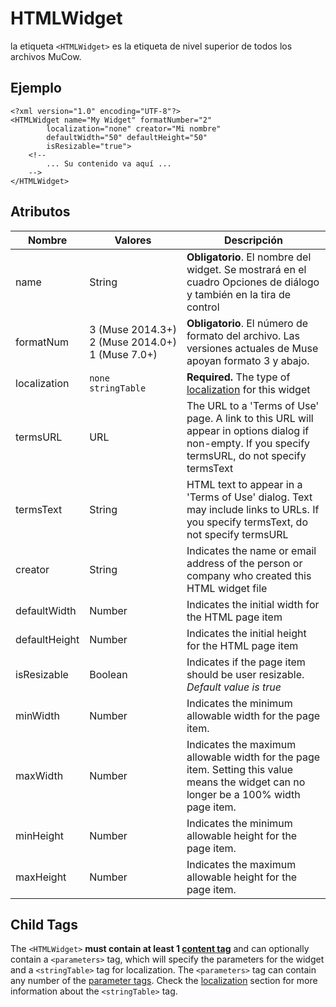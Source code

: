 # HTMLWidget

la etiqueta `<HTMLWidget>` es la etiqueta de nivel superior de todos los archivos MuCow.

## Ejemplo

	<?xml version="1.0" encoding="UTF-8"?>
	<HTMLWidget name="My Widget" formatNumber="2"
			localization="none" creator="Mi nombre" 
			defaultWidth="50" defaultHeight="50" 
			isResizable="true">
		<!--
			... Su contenido va aquí ...
		-->
	</HTMLWidget>

## Atributos
| Nombre | Valores | Descripción |
|---|---|---|
| name | String | **Obligatorio**. El nombre del widget. Se mostrará en el cuadro Opciones de diálogo y también en la tira de control |
| formatNum | 3&nbsp;(Muse&nbsp;2014.3+) <br> 2&nbsp;(Muse&nbsp;2014.0+) <br> 1&nbsp;(Muse&nbsp;7.0+) | **Obligatorio**. El número de formato del archivo. Las versiones actuales de Muse apoyan formato 3 y abajo. |
| localization | `none` <br> `stringTable` | **Required.** The type of [localization][1] for this widget |
| termsURL | URL | The URL to a 'Terms of Use' page. A link to this URL will appear in options dialog if non-empty. If you specify termsURL, do not specify termsText |
| termsText | String | HTML text to appear in a 'Terms of Use' dialog. Text may include links to URLs. If you specify termsText, do not specify termsURL |
| creator | String | Indicates the name or email address of the person or company who created this HTML widget file |
| defaultWidth | Number | Indicates the initial width for the HTML page item |
| defaultHeight | Number | Indicates the initial height for the HTML page item |
| isResizable | Boolean | Indicates if the page item should be user resizable. *Default value is true* |
| minWidth | Number | Indicates the minimum allowable width for the page item. |
| maxWidth | Number | Indicates the maximum allowable width for the page item. Setting this value means the widget can no longer be a 100% width page item. |
| minHeight | Number | Indicates the minimum allowable height for the page item. |
| maxHeight | Number | Indicates the maximum allowable height for the page item. |

## Child Tags

The `<HTMLWidget>` **must contain at least 1 [content tag][2]** and
can optionally contain a `<parameters>` tag, which will specify the
parameters for the widget and a `<stringTable>` tag for localization.
The `<parameters>` tag can contain any number of the [parameter
tags][3]. Check the [localization][1] section for more information
about the `<stringTable>` tag.

 [1]: ./05-Localization.md
 [2]: ./04-Content%20Tags.md
 [3]: ./03-Parameter%20Tags.md